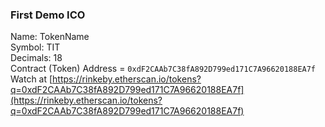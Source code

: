 ### First Demo ICO
Name: TokenName  
Symbol: TIT  
Decimals: 18   
Contract (Token) Address = `0xdF2CAAb7C38fA892D799ed171C7A96620188EA7f`    
Watch at [https://rinkeby.etherscan.io/tokens?q=0xdF2CAAb7C38fA892D799ed171C7A96620188EA7f](https://rinkeby.etherscan.io/tokens?q=0xdF2CAAb7C38fA892D799ed171C7A96620188EA7f)    
   
